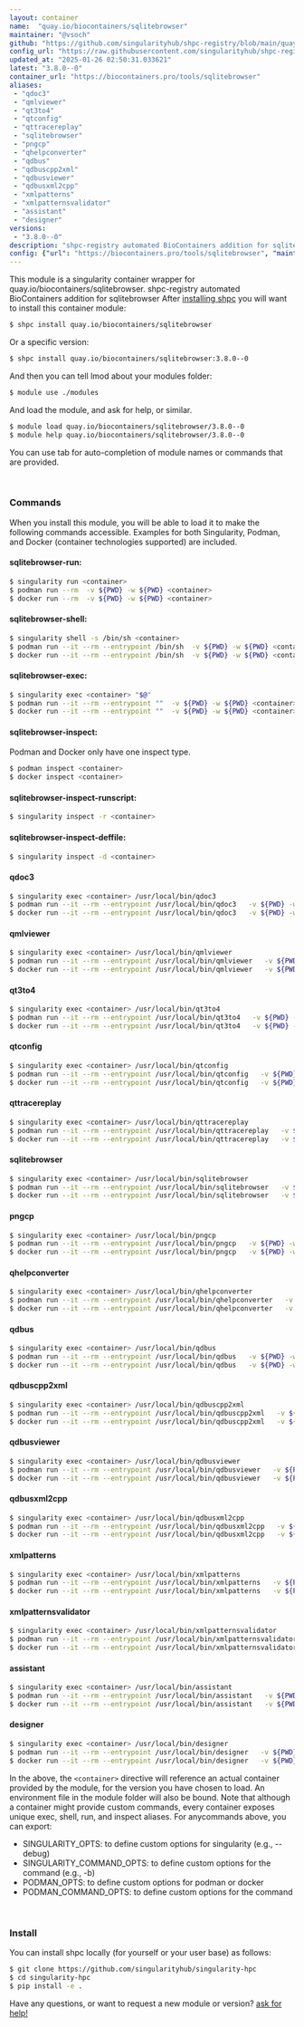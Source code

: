 ```yaml
---
layout: container
name:  "quay.io/biocontainers/sqlitebrowser"
maintainer: "@vsoch"
github: "https://github.com/singularityhub/shpc-registry/blob/main/quay.io/biocontainers/sqlitebrowser/container.yaml"
config_url: "https://raw.githubusercontent.com/singularityhub/shpc-registry/main/quay.io/biocontainers/sqlitebrowser/container.yaml"
updated_at: "2025-01-26 02:50:31.033621"
latest: "3.8.0--0"
container_url: "https://biocontainers.pro/tools/sqlitebrowser"
aliases:
 - "qdoc3"
 - "qmlviewer"
 - "qt3to4"
 - "qtconfig"
 - "qttracereplay"
 - "sqlitebrowser"
 - "pngcp"
 - "qhelpconverter"
 - "qdbus"
 - "qdbuscpp2xml"
 - "qdbusviewer"
 - "qdbusxml2cpp"
 - "xmlpatterns"
 - "xmlpatternsvalidator"
 - "assistant"
 - "designer"
versions:
 - "3.8.0--0"
description: "shpc-registry automated BioContainers addition for sqlitebrowser"
config: {"url": "https://biocontainers.pro/tools/sqlitebrowser", "maintainer": "@vsoch", "description": "shpc-registry automated BioContainers addition for sqlitebrowser", "latest": {"3.8.0--0": "sha256:1953061558ca30a13145d469fcca76f7b5bd6eb87bd34a9269581ba5599f39a7"}, "tags": {"3.8.0--0": "sha256:1953061558ca30a13145d469fcca76f7b5bd6eb87bd34a9269581ba5599f39a7"}, "docker": "quay.io/biocontainers/sqlitebrowser", "aliases": {"qdoc3": "/usr/local/bin/qdoc3", "qmlviewer": "/usr/local/bin/qmlviewer", "qt3to4": "/usr/local/bin/qt3to4", "qtconfig": "/usr/local/bin/qtconfig", "qttracereplay": "/usr/local/bin/qttracereplay", "sqlitebrowser": "/usr/local/bin/sqlitebrowser", "pngcp": "/usr/local/bin/pngcp", "qhelpconverter": "/usr/local/bin/qhelpconverter", "qdbus": "/usr/local/bin/qdbus", "qdbuscpp2xml": "/usr/local/bin/qdbuscpp2xml", "qdbusviewer": "/usr/local/bin/qdbusviewer", "qdbusxml2cpp": "/usr/local/bin/qdbusxml2cpp", "xmlpatterns": "/usr/local/bin/xmlpatterns", "xmlpatternsvalidator": "/usr/local/bin/xmlpatternsvalidator", "assistant": "/usr/local/bin/assistant", "designer": "/usr/local/bin/designer"}}
---
```


This module is a singularity container wrapper for quay.io/biocontainers/sqlitebrowser.
shpc-registry automated BioContainers addition for sqlitebrowser
After [installing shpc](#install) you will want to install this container module:


```bash
$ shpc install quay.io/biocontainers/sqlitebrowser
```

Or a specific version:

```bash
$ shpc install quay.io/biocontainers/sqlitebrowser:3.8.0--0
```

And then you can tell lmod about your modules folder:

```bash
$ module use ./modules
```

And load the module, and ask for help, or similar.

```bash
$ module load quay.io/biocontainers/sqlitebrowser/3.8.0--0
$ module help quay.io/biocontainers/sqlitebrowser/3.8.0--0
```

You can use tab for auto-completion of module names or commands that are provided.

<br>

### Commands

When you install this module, you will be able to load it to make the following commands accessible.
Examples for both Singularity, Podman, and Docker (container technologies supported) are included.

#### sqlitebrowser-run:

```bash
$ singularity run <container>
$ podman run --rm  -v ${PWD} -w ${PWD} <container>
$ docker run --rm  -v ${PWD} -w ${PWD} <container>
```

#### sqlitebrowser-shell:

```bash
$ singularity shell -s /bin/sh <container>
$ podman run --it --rm --entrypoint /bin/sh  -v ${PWD} -w ${PWD} <container>
$ docker run --it --rm --entrypoint /bin/sh  -v ${PWD} -w ${PWD} <container>
```

#### sqlitebrowser-exec:

```bash
$ singularity exec <container> "$@"
$ podman run --it --rm --entrypoint ""  -v ${PWD} -w ${PWD} <container> "$@"
$ docker run --it --rm --entrypoint ""  -v ${PWD} -w ${PWD} <container> "$@"
```

#### sqlitebrowser-inspect:

Podman and Docker only have one inspect type.

```bash
$ podman inspect <container>
$ docker inspect <container>
```

#### sqlitebrowser-inspect-runscript:

```bash
$ singularity inspect -r <container>
```

#### sqlitebrowser-inspect-deffile:

```bash
$ singularity inspect -d <container>
```


#### qdoc3

```bash
$ singularity exec <container> /usr/local/bin/qdoc3
$ podman run --it --rm --entrypoint /usr/local/bin/qdoc3   -v ${PWD} -w ${PWD} <container> -c " $@"
$ docker run --it --rm --entrypoint /usr/local/bin/qdoc3   -v ${PWD} -w ${PWD} <container> -c " $@"
```


#### qmlviewer

```bash
$ singularity exec <container> /usr/local/bin/qmlviewer
$ podman run --it --rm --entrypoint /usr/local/bin/qmlviewer   -v ${PWD} -w ${PWD} <container> -c " $@"
$ docker run --it --rm --entrypoint /usr/local/bin/qmlviewer   -v ${PWD} -w ${PWD} <container> -c " $@"
```


#### qt3to4

```bash
$ singularity exec <container> /usr/local/bin/qt3to4
$ podman run --it --rm --entrypoint /usr/local/bin/qt3to4   -v ${PWD} -w ${PWD} <container> -c " $@"
$ docker run --it --rm --entrypoint /usr/local/bin/qt3to4   -v ${PWD} -w ${PWD} <container> -c " $@"
```


#### qtconfig

```bash
$ singularity exec <container> /usr/local/bin/qtconfig
$ podman run --it --rm --entrypoint /usr/local/bin/qtconfig   -v ${PWD} -w ${PWD} <container> -c " $@"
$ docker run --it --rm --entrypoint /usr/local/bin/qtconfig   -v ${PWD} -w ${PWD} <container> -c " $@"
```


#### qttracereplay

```bash
$ singularity exec <container> /usr/local/bin/qttracereplay
$ podman run --it --rm --entrypoint /usr/local/bin/qttracereplay   -v ${PWD} -w ${PWD} <container> -c " $@"
$ docker run --it --rm --entrypoint /usr/local/bin/qttracereplay   -v ${PWD} -w ${PWD} <container> -c " $@"
```


#### sqlitebrowser

```bash
$ singularity exec <container> /usr/local/bin/sqlitebrowser
$ podman run --it --rm --entrypoint /usr/local/bin/sqlitebrowser   -v ${PWD} -w ${PWD} <container> -c " $@"
$ docker run --it --rm --entrypoint /usr/local/bin/sqlitebrowser   -v ${PWD} -w ${PWD} <container> -c " $@"
```


#### pngcp

```bash
$ singularity exec <container> /usr/local/bin/pngcp
$ podman run --it --rm --entrypoint /usr/local/bin/pngcp   -v ${PWD} -w ${PWD} <container> -c " $@"
$ docker run --it --rm --entrypoint /usr/local/bin/pngcp   -v ${PWD} -w ${PWD} <container> -c " $@"
```


#### qhelpconverter

```bash
$ singularity exec <container> /usr/local/bin/qhelpconverter
$ podman run --it --rm --entrypoint /usr/local/bin/qhelpconverter   -v ${PWD} -w ${PWD} <container> -c " $@"
$ docker run --it --rm --entrypoint /usr/local/bin/qhelpconverter   -v ${PWD} -w ${PWD} <container> -c " $@"
```


#### qdbus

```bash
$ singularity exec <container> /usr/local/bin/qdbus
$ podman run --it --rm --entrypoint /usr/local/bin/qdbus   -v ${PWD} -w ${PWD} <container> -c " $@"
$ docker run --it --rm --entrypoint /usr/local/bin/qdbus   -v ${PWD} -w ${PWD} <container> -c " $@"
```


#### qdbuscpp2xml

```bash
$ singularity exec <container> /usr/local/bin/qdbuscpp2xml
$ podman run --it --rm --entrypoint /usr/local/bin/qdbuscpp2xml   -v ${PWD} -w ${PWD} <container> -c " $@"
$ docker run --it --rm --entrypoint /usr/local/bin/qdbuscpp2xml   -v ${PWD} -w ${PWD} <container> -c " $@"
```


#### qdbusviewer

```bash
$ singularity exec <container> /usr/local/bin/qdbusviewer
$ podman run --it --rm --entrypoint /usr/local/bin/qdbusviewer   -v ${PWD} -w ${PWD} <container> -c " $@"
$ docker run --it --rm --entrypoint /usr/local/bin/qdbusviewer   -v ${PWD} -w ${PWD} <container> -c " $@"
```


#### qdbusxml2cpp

```bash
$ singularity exec <container> /usr/local/bin/qdbusxml2cpp
$ podman run --it --rm --entrypoint /usr/local/bin/qdbusxml2cpp   -v ${PWD} -w ${PWD} <container> -c " $@"
$ docker run --it --rm --entrypoint /usr/local/bin/qdbusxml2cpp   -v ${PWD} -w ${PWD} <container> -c " $@"
```


#### xmlpatterns

```bash
$ singularity exec <container> /usr/local/bin/xmlpatterns
$ podman run --it --rm --entrypoint /usr/local/bin/xmlpatterns   -v ${PWD} -w ${PWD} <container> -c " $@"
$ docker run --it --rm --entrypoint /usr/local/bin/xmlpatterns   -v ${PWD} -w ${PWD} <container> -c " $@"
```


#### xmlpatternsvalidator

```bash
$ singularity exec <container> /usr/local/bin/xmlpatternsvalidator
$ podman run --it --rm --entrypoint /usr/local/bin/xmlpatternsvalidator   -v ${PWD} -w ${PWD} <container> -c " $@"
$ docker run --it --rm --entrypoint /usr/local/bin/xmlpatternsvalidator   -v ${PWD} -w ${PWD} <container> -c " $@"
```


#### assistant

```bash
$ singularity exec <container> /usr/local/bin/assistant
$ podman run --it --rm --entrypoint /usr/local/bin/assistant   -v ${PWD} -w ${PWD} <container> -c " $@"
$ docker run --it --rm --entrypoint /usr/local/bin/assistant   -v ${PWD} -w ${PWD} <container> -c " $@"
```


#### designer

```bash
$ singularity exec <container> /usr/local/bin/designer
$ podman run --it --rm --entrypoint /usr/local/bin/designer   -v ${PWD} -w ${PWD} <container> -c " $@"
$ docker run --it --rm --entrypoint /usr/local/bin/designer   -v ${PWD} -w ${PWD} <container> -c " $@"
```



In the above, the `<container>` directive will reference an actual container provided
by the module, for the version you have chosen to load. An environment file in the
module folder will also be bound. Note that although a container
might provide custom commands, every container exposes unique exec, shell, run, and
inspect aliases. For anycommands above, you can export:

 - SINGULARITY_OPTS: to define custom options for singularity (e.g., --debug)
 - SINGULARITY_COMMAND_OPTS: to define custom options for the command (e.g., -b)
 - PODMAN_OPTS: to define custom options for podman or docker
 - PODMAN_COMMAND_OPTS: to define custom options for the command

<br>

### Install

You can install shpc locally (for yourself or your user base) as follows:

```bash
$ git clone https://github.com/singularityhub/singularity-hpc
$ cd singularity-hpc
$ pip install -e .
```

Have any questions, or want to request a new module or version? [ask for help!](https://github.com/singularityhub/singularity-hpc/issues)